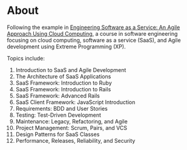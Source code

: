 # About

Following the example in [Engineering Software as a Service: An Agile Approach Using Cloud Computing](http://www.saasbook.info), a course in software engineering focusing on cloud computing,
software as a service (SaaS), and Agile development using Extreme Programming (XP).

Topics include:

1. Introduction to SaaS and Agile Development
2. The Architecture of SaaS Applications
3. SaaS Framework: Introduction to Ruby
4. SaaS Framework: Introduction to Rails
5. SaaS Framework: Advanced Rails
6. SaaS Client Framework: JavaScript Introduction
7. Requirements: BDD and User Stories
8. Testing: Test-Driven Development
9. Maintenance: Legacy, Refactoring, and Agile
10. Project Management: Scrum, Pairs, and VCS
11. Design Patterns for SaaS Classes
12. Performance, Releases, Reliability, and Security
